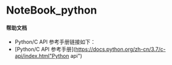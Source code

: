 # NoteBook_python
#### 帮助文档

- Python/C API 参考手册链接如下：
- [Python/C API 参考手册](https://docs.python.org/zh-cn/3.7/c-api/index.html"Python api")
